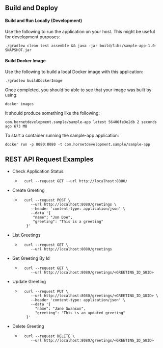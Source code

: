 ## Build and Deploy
#### Build and Run Locally (Development)
Use the following to run the application on your host. This might be useful for development purposes:

`./gradlew clean test assemble && java -jar build/libs/sample-app-1.0-SNAPSHOT.jar`

#### Build Docker Image
Use the following to build a local Docker image with this application:

`./gradlew buildDockerImage`

Once completed, you should be able to see that your image was built by using:

`docker images`

It should produce something like the following:

`com.hornetdevelopment.sample/sample-app latest 56400fe3e2db 2 seconds ago 673 MB`

To start a container running the sample-app application:

`docker run -p 8080:8080 -t com.hornetdevelopment.sample/sample-app`

## REST API Request Examples

- Check Application Status
    - ```
        curl --request GET --url http://localhost:8080/
      ```
    
- Create Greeting
    - ```
        curl --request POST \
           --url http://localhost:8080/greetings \
           --header 'content-type: application/json' \
           --data '{
            "name": "Jon Doe",
            "greeting": "This is a greeting"
         }'
      ```
      
- List Greetings
    - ```
        curl --request GET \
           --url http://localhost:8080/greetings
      ```
      
- Get Greeting By Id
    - ```
        curl --request GET \
           --url http://localhost:8080/greetings/<GREETING_ID_GUID>
      ```
      
- Update Greeting
    - ```
        curl --request PUT \
           --url http://localhost:8080/greetings/<GREETING_ID_GUID> \
           --header 'content-type: application/json' \
           --data '{
        	 "name": "Jane Swanson",
        	 "greeting": "This is an updated greeting"
         }'
      ```
      
- Delete Greeting
    - ```
        curl --request DELETE \
           --url http://localhost:8080/greetings/<GREETING_ID_GUID>
      ```